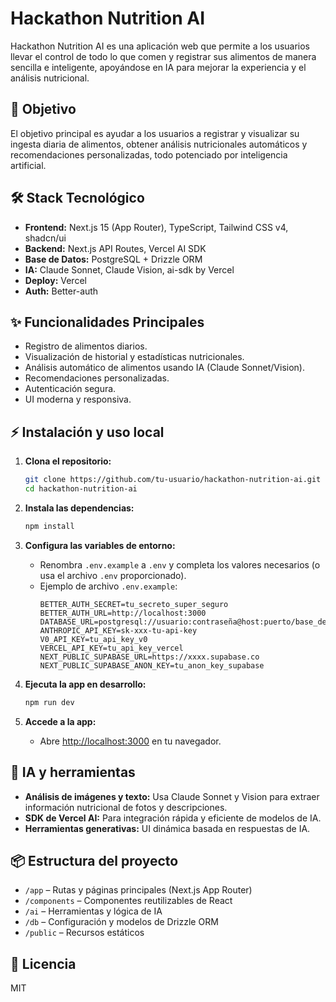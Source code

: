 # Hackathon Nutrition AI

Hackathon Nutrition AI es una aplicación web que permite a los usuarios llevar el control de todo lo que comen y registrar sus alimentos de manera sencilla e inteligente, apoyándose en IA para mejorar la experiencia y el análisis nutricional.

## 🚀 Objetivo

El objetivo principal es ayudar a los usuarios a registrar y visualizar su ingesta diaria de alimentos, obtener análisis nutricionales automáticos y recomendaciones personalizadas, todo potenciado por inteligencia artificial.

## 🛠️ Stack Tecnológico

- **Frontend:** Next.js 15 (App Router), TypeScript, Tailwind CSS v4, shadcn/ui
- **Backend:** Next.js API Routes, Vercel AI SDK
- **Base de Datos:** PostgreSQL + Drizzle ORM
- **IA:** Claude Sonnet, Claude Vision, ai-sdk by Vercel
- **Deploy:** Vercel
- **Auth:** Better-auth

## ✨ Funcionalidades Principales

- Registro de alimentos diarios.
- Visualización de historial y estadísticas nutricionales.
- Análisis automático de alimentos usando IA (Claude Sonnet/Vision).
- Recomendaciones personalizadas.
- Autenticación segura.
- UI moderna y responsiva.

## ⚡ Instalación y uso local

1. **Clona el repositorio:**
   ```bash
   git clone https://github.com/tu-usuario/hackathon-nutrition-ai.git
   cd hackathon-nutrition-ai
   ```

2. **Instala las dependencias:**
   ```bash
   npm install
   ```

3. **Configura las variables de entorno:**
   - Renombra `.env.example` a `.env` y completa los valores necesarios (o usa el archivo `.env` proporcionado).
   - Ejemplo de archivo `.env.example`:
     ```env
     BETTER_AUTH_SECRET=tu_secreto_super_seguro
     BETTER_AUTH_URL=http://localhost:3000
     DATABASE_URL=postgresql://usuario:contraseña@host:puerto/base_de_datos
     ANTHROPIC_API_KEY=sk-xxx-tu-api-key
     V0_API_KEY=tu_api_key_v0
     VERCEL_API_KEY=tu_api_key_vercel
     NEXT_PUBLIC_SUPABASE_URL=https://xxxx.supabase.co
     NEXT_PUBLIC_SUPABASE_ANON_KEY=tu_anon_key_supabase
     ```

4. **Ejecuta la app en desarrollo:**
   ```bash
   npm run dev
   ```

5. **Accede a la app:**
   - Abre [http://localhost:3000](http://localhost:3000) en tu navegador.

## 🧠 IA y herramientas

- **Análisis de imágenes y texto:** Usa Claude Sonnet y Vision para extraer información nutricional de fotos y descripciones.
- **SDK de Vercel AI:** Para integración rápida y eficiente de modelos de IA.
- **Herramientas generativas:** UI dinámica basada en respuestas de IA.

## 📦 Estructura del proyecto

- `/app` – Rutas y páginas principales (Next.js App Router)
- `/components` – Componentes reutilizables de React
- `/ai` – Herramientas y lógica de IA
- `/db` – Configuración y modelos de Drizzle ORM
- `/public` – Recursos estáticos

## 📝 Licencia

MIT



